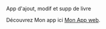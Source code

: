 App d'ajout, modif et supp de livre 

Découvrez Mon app ici [Mon App web]( https://christophecatherine.github.io/reactProjet1/).


